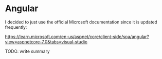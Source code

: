 # Angular

I decided to just use the official Microsoft documentation since it is updated frequently:

https://learn.microsoft.com/en-us/aspnet/core/client-side/spa/angular?view=aspnetcore-7.0&tabs=visual-studio

TODO: write summary